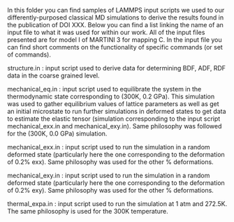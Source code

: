 In this folder you can find samples of LAMMPS input scripts we used to our differently-purposed classical MD simulations to derive the results found in the publication of DOI XXX.
Below you can find a list linking the name of an input file to what it was used for within our work. All of the input files presented are for model I of MARTINI 3 for mapping C. In the input file you can find short comments on the functionality of specific commands (or set of commands).

structure.in : input script used to derive data for determining BDF, ADF, RDF data in the coarse grained level.

mechanical_eq.in : input script used to equilibrate the system in the thermodynamic state corresponding to (300K, 0.2 GPa). This simulation was used to gather equilibrium values of lattice parameters as well as get an initial microstate to run further simulations in deformed states to get data to estimate the elastic tensor (simulation corresponding to the input script mechanical_exx.in and mechanical_exy.in). Same philosophy was followed for the (300K, 0.0 GPa) simulation.

mechanical_exx.in : input script used to run the simulation in a random deformed state (particularly here the one corresponding to the deformation of 0.2% exx). Same philosophy was used for the other % deformations.

mechanical_exy.in : input script used to run the simulation in a random deformed state (particularly here the one corresponding to the deformation of 0.2% exy). Same philosophy was used for the other % deformations.

thermal_expa.in : input script used to run the simulation at 1 atm and 272.5K. The same philosophy is used for the 300K temperature.
